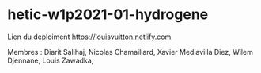 # hetic-w1p2021-01-hydrogene

Lien du deploiment https://louisvuitton.netlify.com


Membres :   Diarit Salihaj,
            Nicolas Chamaillard,
            Xavier Mediavilla Diez,
            Wilem Djennane,
            Louis Zawadka,
